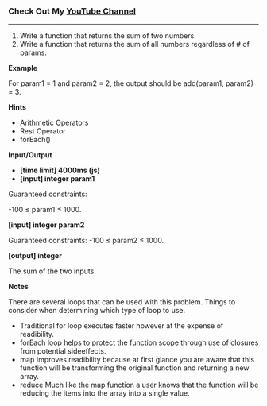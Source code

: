 ### Check Out My [YouTube Channel](https://www.YouTube.com/CodingTutorials360)

---
1. Write a function that returns the sum of two numbers.
2. Write a function that returns the sum of all numbers regardless of # of params.

**Example**

For param1 = 1 and param2 = 2, the output should be
add(param1, param2) = 3.

**Hints**
-   Arithmetic Operators
-   Rest Operator
-   forEach()

**Input/Output**

- **[time limit] 4000ms (js)**
- **[input] integer param1**

Guaranteed constraints:

-100 ≤ param1 ≤ 1000.

**[input] integer param2**

Guaranteed constraints:
-100 ≤ param2 ≤ 1000.

**[output] integer**

The sum of the two inputs.

**Notes**

There are several loops that can be used with this problem.  Things to consider when determining which type of loop to use.

- Traditional for loop executes faster however at the expense of readibility.
- forEach loop helps to protect the function scope through use of closures from potential sideeffects.
- map Improves readibility because at first glance you are aware that this function will be transforming the original function and returning a new array.
- reduce Much like the map function a user knows that the function will be reducing the items into the array into a single value.
